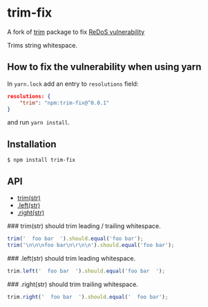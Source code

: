 # trim-fix

  A fork of [trim](https://www.npmjs.com/package/trim) package to fix [ReDoS vulnerability](https://snyk.io/vuln/SNYK-JS-TRIM-1017038)

  Trims string whitespace.

## How to fix the vulnerability when using yarn

In `yarn.lock` add an entry to `resolutions` field:
```json
resolutions: {
    "trim": "npm:trim-fix@^0.0.1"
}
```
and run `yarn install`.

## Installation

```
$ npm install trim-fix
```

## API

   - [trim(str)](#trimstr)
   - [.left(str)](#leftstr)
   - [.right(str)](#rightstr)
<a name="" />
 
<a name="trimstr" />
### trim(str)
should trim leading / trailing whitespace.

```js
trim('  foo bar  ').should.equal('foo bar');
trim('\n\n\nfoo bar\n\r\n\n').should.equal('foo bar');
```

<a name="leftstr" />
### .left(str)
should trim leading whitespace.

```js
trim.left('  foo bar  ').should.equal('foo bar  ');
```

<a name="rightstr" />
### .right(str)
should trim trailing whitespace.

```js
trim.right('  foo bar  ').should.equal('  foo bar');
```
